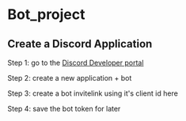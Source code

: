 # Bot_project

## Create a Discord Application

Step 1: go to the [Discord Developer portal](https://discord.com/developers/applications)

Step 2: create a new application + bot

Step 3: create a bot invitelink using it's client id here

Step 4: save the bot token for later